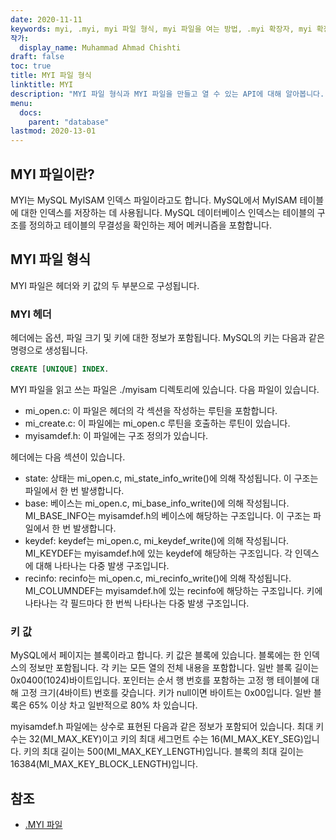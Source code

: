 ```yaml
---
date: 2020-11-11
keywords: myi, .myi, myi 파일 형식, myi 파일을 여는 방법, .myi 확장자, myi 확장자
작가:
  display_name: Muhammad Ahmad Chishti
draft: false
toc: true
title: MYI 파일 형식
linktitle: MYI
description: "MYI 파일 형식과 MYI 파일을 만들고 열 수 있는 API에 대해 알아봅니다."
menu:
  docs:
    parent: "database"
lastmod: 2020-13-01
---
```


## MYI 파일이란? ##

MYI는 MySQL MyISAM 인덱스 파일이라고도 합니다. MySQL에서 MyISAM 테이블에 대한 인덱스를 저장하는 데 사용됩니다. MySQL 데이터베이스 인덱스는 테이블의 구조를 정의하고 테이블의 무결성을 확인하는 제어 메커니즘을 포함합니다.

## MYI 파일 형식 ##

MYI 파일은 헤더와 키 값의 두 부분으로 구성됩니다.

### MYI 헤더 ###

헤더에는 옵션, 파일 크기 및 키에 대한 정보가 포함됩니다. MySQL의 키는 다음과 같은 명령으로 생성됩니다.

```sql
CREATE [UNIQUE] INDEX.
```

MYI 파일을 읽고 쓰는 파일은 ./myisam 디렉토리에 있습니다. 다음 파일이 있습니다.

- mi_open.c: 이 파일은 헤더의 각 섹션을 작성하는 루틴을 포함합니다.
- mi_create.c: 이 파일에는 mi_open.c 루틴을 호출하는 루틴이 있습니다.
- myisamdef.h: 이 파일에는 구조 정의가 있습니다.

헤더에는 다음 섹션이 있습니다.

- state: 상태는 mi_open.c, mi_state_info_write()에 의해 작성됩니다. 이 구조는 파일에서 한 번 발생합니다.
- base: 베이스는 mi_open.c, mi_base_info_write()에 의해 작성됩니다. MI_BASE_INFO는 myisamdef.h의 베이스에 해당하는 구조입니다. 이 구조는 파일에서 한 번 발생합니다.
- keydef: keydef는 mi_open.c, mi_keydef_write()에 의해 작성됩니다. MI_KEYDEF는 myisamdef.h에 있는 keydef에 해당하는 구조입니다. 각 인덱스에 대해 나타나는 다중 발생 구조입니다.
- recinfo: recinfo는 mi_open.c, mi_recinfo_write()에 의해 작성됩니다. MI_COLUMNDEF는 myisamdef.h에 있는 recinfo에 해당하는 구조입니다. 키에 나타나는 각 필드마다 한 번씩 나타나는 다중 발생 구조입니다.

### 키 값 ###

MySQL에서 페이지는 블록이라고 합니다. 키 값은 블록에 있습니다. 블록에는 한 인덱스의 정보만 포함됩니다. 각 키는 모든 열의 전체 내용을 포함합니다. 일반 블록 길이는 0x0400(1024)바이트입니다. 포인터는 순서 행 번호를 포함하는 고정 행 테이블에 대해 고정 크기(4바이트) 번호를 갖습니다. 키가 null이면 바이트는 0x00입니다. 일반 블록은 65% 이상 차고 일반적으로 80% 차 있습니다.

myisamdef.h 파일에는 상수로 표현된 다음과 같은 정보가 포함되어 있습니다. 최대 키 수는 32(MI_MAX_KEY)이고 키의 최대 세그먼트 수는 16(MI_MAX_KEY_SEG)입니다. 키의 최대 길이는 500(MI_MAX_KEY_LENGTH)입니다. 블록의 최대 길이는 16384(MI_MAX_KEY_BLOCK_LENGTH)입니다.

## 참조 ##

- [.MYI 파일](https://dev.mysql.com/doc/dev/mysql-server/latest/)

